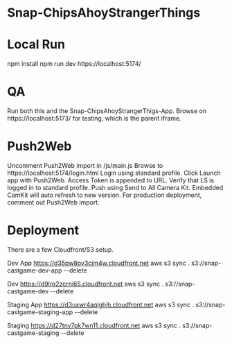 # Snap-ChipsAhoyStrangerThings
 
# Local Run
npm install
npm run dev
https://localhost:5174/

# QA
Run both this and the Snap-ChipsAhoyStrangerThigs-App.
Browse on https://localhost:5173/ for testing, which is the parent iframe.

# Push2Web
Uncomment Push2Web import in /js/main.js
Browse to https://localhost:5174/login.html
Login using standard profile.
Click Launch app with Push2Web.
Access Token is appended to URL.
Verify that LS is logged in to standard profile.
Push using Send to All Camera Kit.
Embedded CamKit will auto refresh to new version.
For production deployment, comment out Push2Web import.

# Deployment
There are a few Cloudfront/S3 setup.

Dev App
https://d35pw8pv3cjm4w.cloudfront.net
aws s3 sync . s3://snap-castgame-dev-app --delete

Dev
https://d9lrq2zcrni65.cloudfront.net
aws s3 sync . s3://snap-castgame-dev --delete

Staging App
https://d3uxwr4aqlghjh.cloudfront.net
aws s3 sync . s3://snap-castgame-staging-app --delete

Staging
https://d27tnv7pk7wn11.cloudfront.net
aws s3 sync . s3://snap-castgame-staging --delete